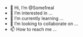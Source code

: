 - 👋 Hi, I’m @Some1real
- 👀 I’m interested in ...
- 🌱 I’m currently learning ...
- 💞️ I’m looking to collaborate on ...
- 📫 How to reach me ...

<!---
Some1real/Some1real is a ✨ special ✨ repository because its `README.md` (this file) appears on your GitHub profile.
You can click the Preview link to take a look at your changes.
--->
